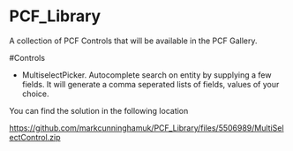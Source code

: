 # PCF_Library

A collection of PCF Controls that will be available in the PCF Gallery.

#Controls
- MultiselectPicker.
Autocomplete search on entity by supplying a few fields. It will generate a comma seperated lists of fields, values of your choice.

You can find the solution in the following location

https://github.com/markcunninghamuk/PCF_Library/files/5506989/MultiSelectControl.zip
